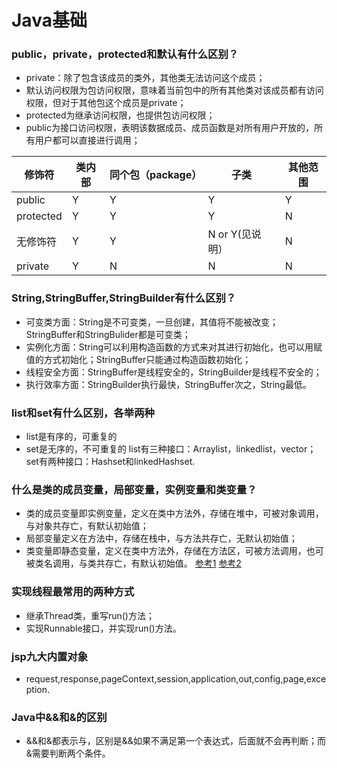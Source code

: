 # Java基础
### public，private，protected和默认有什么区别？
* private：除了包含该成员的类外，其他类无法访问这个成员；
* 默认访问权限为包访问权限，意味着当前包中的所有其他类对该成员都有访问权限，但对于其他包这个成员是private；
* protected为继承访问权限，也提供包访问权限；
* public为接口访问权限，表明该数据成员、成员函数是对所有用户开放的，所有用户都可以直接进行调用；

 修饰符  |  类内部 |  同个包（package） |  子类 |  其他范围 
------------- | ------------- | -------------| -------------| -------------
public | Y |  Y |  Y |  Y
protected  |  Y |  Y |  Y |  N
无修饰符  |  Y |  Y |  N or Y(见说明） |  N
private  |  Y |  N |  N |  N

### String,StringBuffer,StringBuilder有什么区别？
* 可变类方面：String是不可变类，一旦创建，其值将不能被改变；StringBuffer和StringBulider都是可变类；
* 实例化方面：String可以利用构造函数的方式来对其进行初始化，也可以用赋值的方式初始化；StringBuffer只能通过构造函数初始化；
* 线程安全方面：StringBuffer是线程安全的，StringBuilder是线程不安全的；
* 执行效率方面：StringBuilder执行最快，StringBuffer次之，String最低。

### list和set有什么区别，各举两种
* list是有序的，可重复的
* set是无序的，不可重复的
list有三种接口：Arraylist，linkedlist，vector；set有两种接口：Hashset和linkedHashset.

### 什么是类的成员变量，局部变量，实例变量和类变量？
* 类的成员变量即实例变量，定义在类中方法外，存储在堆中，可被对象调用，与对象共存亡，有默认初始值；
* 局部变量定义在方法中，存储在栈中，与方法共存亡，无默认初始值；
* 类变量即静态变量，定义在类中方法外，存储在方法区，可被方法调用，也可被类名调用，与类共存亡，有默认初始值。
[参考1](http://blog.csdn.net/haovip123/article/details/43883109)
[参考2](http://2892931976.blog.51cto.com/5396534/1741592)

### 实现线程最常用的两种方式
* 继承Thread类，重写run()方法；
* 实现Runnable接口，并实现run()方法。

### jsp九大内置对象
* request,response,pageContext,session,application,out,config,page,exception.

### Java中&&和&的区别 
* &&和&都表示与，区别是&&如果不满足第一个表达式，后面就不会再判断；而&需要判断两个条件。


